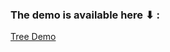 ### The demo is available here ⬇ :
[Tree Demo](https://1drv.ms/v/c/fd86a86e80d80f4a/ESN11RMYWm1MgAhFMWbCBrABDeuWVA6Cr4fvAWTmOagnhA?e=jZZG7J)